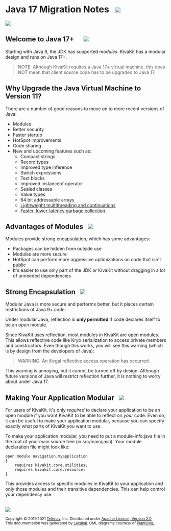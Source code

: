 <!--suppress HtmlUnknownTarget, HtmlRequiredAltAttribute -->

# Java 17 Migration Notes &nbsp;  <img src="https://telenav.github.io/telenav-assets/images/icons/footprints-32.png" srcset="https://telenav.github.io/telenav-assets/images/icons/footprints-32-2x.png 2x"/>

<img src="https://telenav.github.io/telenav-assets/images/separators/horizontal-line-512.png" srcset="https://telenav.github.io/telenav-assets/images/separators/horizontal-line-512-2x.png 2x"/>

## Welcome to Java 17+ &nbsp;&nbsp;    <img src="https://telenav.github.io/telenav-assets/images/icons/coffee-32.png" srcset="https://telenav.github.io/telenav-assets/images/icons/coffee-32-2x.png 2x"/>

Starting with Java 9, the JDK has supported _modules_. KivaKit has a modular design and runs on Java 17+.

> NOTE: Although KivaKit requires a Java 17+ virtual machine, this does NOT mean that client 
> source code has to be upgraded to Java 17.

## Why Upgrade the Java Virtual Machine to Version 11?

There are a number of good reasons to move on to more recent versions of Java:

* Modules
* Better security
* Faster startup
* HotSpot improvements
* Code sharing
* New and upcoming features such as:
    * Compact strings
    * Record types
    * Improved type inference
    * Switch expressions
    * Text blocks
    * Improved instanceof operator
    * Sealed classes
    * Value types
    * 64 bit addressable arrays
    * [Lightweight multithreading and continuations](https://cr.openjdk.java.net/~rpressler/loom/Loom-Proposal.html)
    * [Faster, lower-latency garbage collection](https://blogs.oracle.com/javamagazine/understanding-the-jdks-new-superfast-garbage-collectors).

## Advantages of Modules   <img src="https://telenav.github.io/telenav-assets/images/icons/stars-32.png" srcset="https://telenav.github.io/telenav-assets/images/icons/stars-32-2x.png 2x"/>

Modules provide strong encapsulation, which has some advantages:

* Packages can be hidden from outside use
* Modules are more secure
* HotSpot can perform more aggressive optimizations on code that isn't public
* It's easier to use only part of the JDK or KivaKit without dragging in a lot of unneeded dependencies

## Strong Encapsulation   <img src="https://telenav.github.io/telenav-assets/images/icons/box-24.png" srcset="https://telenav.github.io/telenav-assets/images/icons/box-24-2x.png 2x"/>

Modular Java is more secure and performs better, but it places certain restrictions of Java 9+ code.

Under modular Java, reflection is **only permitted** if code declares itself to be an _open_ module.

Since KivaKit uses reflection, most modules in KivaKit are open modules. This allows reflective code like Kryo serialization to access private members and constructors. Even though this works, you will see this warning (which is by design from the developers of Java):

> WARNING: An illegal reflective access operation has occurred

This warning is annoying, but it cannot be turned off by design. Although future versions of Java will restrict reflection further, it is nothing to worry about under Java 17.

## Making Your Application Modular &nbsp; <img src="https://telenav.github.io/telenav-assets/images/icons/toolbox-32.png" srcset="https://telenav.github.io/telenav-assets/images/icons/toolbox-32-2x.png 2x"/>

For users of KivaKit, it's only _required_ to declare your application to be an open module if you want KivaKit to be able to reflect on _your_ code. Even so, it can be useful to make your application modular, because you can specify exactly what parts of KivaKit you want to use.

To make your application modular, you need to put a module-info.java file in the root of your main source tree (in src/main/java). Your module declaration file might look like:

    open module navigation.myapplication 
    { 
        requires kivakit.core.utilities; 
        requires kivakit.core.resource; 
    }

This provides access to specific modules in KivaKit to your application and only those modules and their transitive dependencies. This can help control your dependency use.

<br/> 

<img src="https://telenav.github.io/telenav-assets/images/separators/horizontal-line-512.png" srcset="https://telenav.github.io/telenav-assets/images/separators/horizontal-line-512-2x.png 2x"/>

<sub>Copyright &#169; 2011-2021 [Telenav](https://telenav.com), Inc. Distributed under [Apache License, Version 2.0](../LICENSE)</sub>  
<sub>This documentation was generated by [Lexakai](https://www.lexakai.org). UML diagrams courtesy of [PlantUML](https://plantuml.com).</sub>
